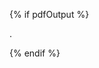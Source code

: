 {% if pdfOutput %}
<p class="pdfEndOfBlockHack">.</p>
{% endif %}
<!--hack for PDF output, prevents PDF build crash after indented paragraphs-->